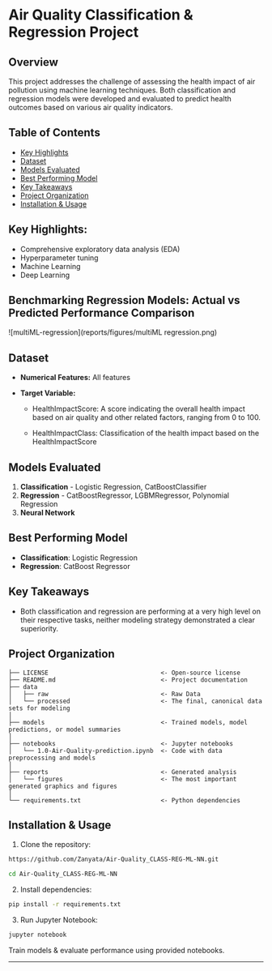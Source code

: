 # Air Quality Classification & Regression Project

## Overview
This project addresses the challenge of assessing the health impact of air pollution using machine learning techniques. Both classification and regression models were developed and evaluated to predict health outcomes based on various air quality indicators.


## Table of Contents
- [Key Highlights](#Key-Highlights)
- [Dataset](#dataset)
- [Models Evaluated](#Models-Evaluated)
- [Best Performing Model](#Best-Performing-Model)
- [Key Takeaways](#Key-Takeaways)
- [Project Organization](#Project-Organization)
- [Installation & Usage](#Installation-&-Usage)


## Key Highlights:
- Comprehensive exploratory data analysis (EDA)
- Hyperparameter tuning
- Machine Learning
- Deep Learning


## Benchmarking Regression Models: Actual vs Predicted Performance Comparison
![multiML-regression](reports/figures/multiML regression.png)


## Dataset
* **Numerical Features:** All features
* **Target Variable:** 

   - HealthImpactScore: A score indicating the overall health impact based on air quality and other related factors, ranging from 0 to 100.

   - HealthImpactClass: Classification of the health impact based on the HealthImpactScore


## Models Evaluated
1. **Classification** - Logistic Regression, CatBoostClassifier
2. **Regression** - CatBoostRegressor, LGBMRegressor, Polynomial Regression
3. **Neural Network**


## Best Performing Model
- **Classification**: Logistic Regression
- **Regression**: CatBoost Regressor


## Key Takeaways
- Both classification and regression are performing at a very high level on their respective tasks, neither modeling strategy demonstrated a clear superiority.


## Project Organization

```
├── LICENSE                               <- Open-source license
├── README.md                             <- Project documentation
├── data
│   ├── raw                               <- Raw Data
│   └── processed                         <- The final, canonical data sets for modeling
│
├── models                                <- Trained models, model predictions, or model summaries
│
├── notebooks                             <- Jupyter notebooks
│   └── 1.0-Air-Quality-prediction.ipynb  <- Code with data preprocessing and models
│
├── reports                               <- Generated analysis
│   └── figures                           <- The most important generated graphics and figures
│
└── requirements.txt                      <- Python dependencies
```


## Installation & Usage
1. Clone the repository:
```bash
https://github.com/Zanyata/Air-Quality_CLASS-REG-ML-NN.git
```
```bash
cd Air-Quality_CLASS-REG-ML-NN
```
2. Install dependencies:
```bash
pip install -r requirements.txt
```
3. Run Jupyter Notebook:
```bash
jupyter notebook
```
Train models & evaluate performance using provided notebooks.


--------